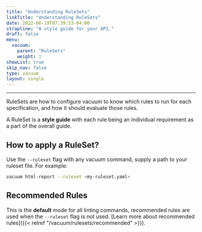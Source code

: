 ```yaml
---
title: "Understanding RuleSets"
linkTitle: "Understanding RuleSets"
date: 2022-06-19T07:39:53-04:00
strapline: "A style guide for your API."
draft: false
menu:
  vacuum:
    parent: "RuleSets"
    weight: 1
showList: true
skip_nav: false
type: vacuum
layout: single
---
```


---

RuleSets are how to configure vacuum to know which rules to run for each specification, and how it should evaluate those rules. 

A RuleSet is a **style guide** with each rule being an individual requirement as a part of the overall guide.

## How to apply a RuleSet?

Use the `--ruleset` flag with any vacuum command, supply a path to your ruleset file. For example:

```zsh
vacuum html-report --ruleset <my-ruleset.yaml>
```

## Recommended Rules

This is the **default** mode for all linting commands, recommended rules are used when the `--ruleset` flag is not
used. [Learn more about recommended rules]({{< relref "/vacuum/rulesets/recommended" >}}).



